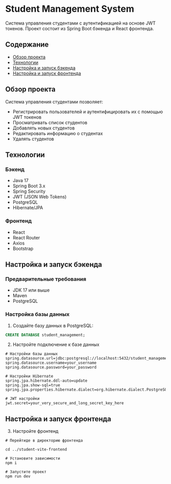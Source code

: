 # Student Management System

Система управления студентами с аутентификацией на основе JWT токенов. Проект состоит из Spring Boot бэкенда и React фронтенда.

## Содержание

- [Обзор проекта](#обзор-проекта)
- [Технологии](#технологии)
- [Настройка и запуск бэкенда](#настройка-и-запуск-бэкенда)
- [Настройка и запуск фронтенда](#настройка-и-запуск-фронтенда)

## Обзор проекта

Система управления студентами позволяет:
- Регистрировать пользователей и аутентифицировать их с помощью JWT токенов
- Просматривать список студентов
- Добавлять новых студентов
- Редактировать информацию о студентах
- Удалять студентов

## Технологии

### Бэкенд
- Java 17
- Spring Boot 3.x
- Spring Security
- JWT (JSON Web Tokens)
- PostgreSQL
- Hibernate/JPA

### Фронтенд
- React
- React Router
- Axios
- Bootstrap

## Настройка и запуск бэкенда

### Предварительные требования
- JDK 17 или выше
- Maven
- PostgreSQL

### Настройка базы данных

1. Создайте базу данных в PostgreSQL:

```sql
CREATE DATABASE student_management;
```

2. Настройте подключение к базе данных
```
# Настройки базы данных
spring.datasource.url=jdbc:postgresql://localhost:5432/student_management
spring.datasource.username=your_username
spring.datasource.password=your_password

# Настройки Hibernate
spring.jpa.hibernate.ddl-auto=update
spring.jpa.show-sql=true
spring.jpa.properties.hibernate.dialect=org.hibernate.dialect.PostgreSQLDialect

# JWT настройки
jwt.secret=your_very_secure_and_long_secret_key_here
```
## Настройка и запуск фронтенда

3. Настройте фронтенд
```
# Перейтиде в директорию фронтенда

cd ../student-vite-frontend

# Установите зависимости 
npm i

# Запустите проект 
npm run dev
```